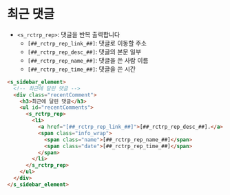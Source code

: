 # 최근 댓글

- `<s_rctrp_rep>`: 댓글을 반복 출력합니다
  - `[##_rctrp_rep_link_##]`: 댓글로 이동할 주소
  - `[##_rctrp_rep_desc_##]`: 댓글의 본문 일부
  - `[##_rctrp_rep_name_##]`: 댓글을 쓴 사람 이름
  - `[##_rctrp_rep_time_##]`: 댓글을 쓴 시간 

```html
<s_sidebar_element>
  <!-- 최근에 달린 댓글 -->
  <div class="recentComment">
    <h3>최근에 달린 댓글</h3>
    <ul id="recentComments">
      <s_rctrp_rep>
        <li>
          <a href="[##_rctrp_rep_link_##]">[##_rctrp_rep_desc_##].</a>
          <span class="info_wrap">
            <span class="name">[##_rctrp_rep_name_##]</span>
            <span class="date">[##_rctrp_rep_time_##]</span>
          </span>
        </li>
      </s_rctrp_rep>
    </ul>
  </div>
</s_sidebar_element>
```
